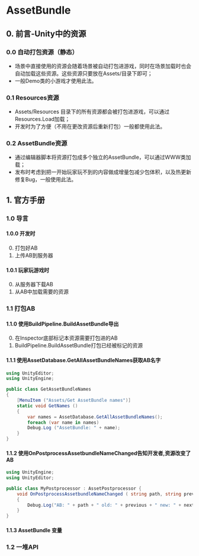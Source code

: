 # AssetBundle

## 0. 前言-Unity中的资源

### 0.0 自动打包资源（静态）
* 场景中直接使用的资源会随着场景被自动打包进游戏，同时在场景加载时也会自动加载这些资源。这些资源只要放在Assets/目录下即可；
* 一般Demo类的小游戏才使用此法。

### 0.1 Resources资源
* Assets/Resources 目录下的所有资源都会被打包进游戏，可以通过Resources.Load加载；
* 开发时为了方便（不用在更改资源后重新打包）一般都使用此法。

### 0.2 AssetBundle资源
* 通过编辑器脚本将资源打包成多个独立的AssetBundle，可以通过WWW类加载；
* 发布时考虑到把一开始玩家玩不到的内容做成增量包减少包体积，以及热更新修复Bug，一般使用此法。

## 1. 官方手册

### 1.0 导言

#### 1.0.0 开发时

0. 打包好AB
1. 上传AB到服务器

#### 1.0.1 玩家玩游戏时

0. 从服务器下载AB
1. 从AB中加载需要的资源

### 1.1 打包AB

#### 1.1.0 使用BuildPipeline.BuildAssetBundle导出
0. 在Inspector底部标记本资源需要打包进的AB
1. BuildPipeline.BuildAssetBundle打包已经被标记的资源

#### 1.1.1 使用AssetDatabase.GetAllAssetBundleNames获取AB名字
```cs
using UnityEditor;
using UnityEngine;

public class GetAssetBundleNames
{
    [MenuItem ("Assets/Get AssetBundle names")]
    static void GetNames ()
    {
        var names = AssetDatabase.GetAllAssetBundleNames();
        foreach (var name in names)
        Debug.Log ("AssetBundle: " + name);
    }
}
```

#### 1.1.2 使用OnPostprocessAssetbundleNameChanged告知开发者,资源改变了AB
```CS
using UnityEngine;
using UnityEditor;

public class MyPostprocessor : AssetPostprocessor {
    void OnPostprocessAssetbundleNameChanged ( string path, string previous, string next)
    { 
        Debug.Log("AB: " + path + " old: " + previous + " new: " + next); 
    } 
}
```

#### 1.1.3 AssetBundle 变量

### 1.2 一堆API

